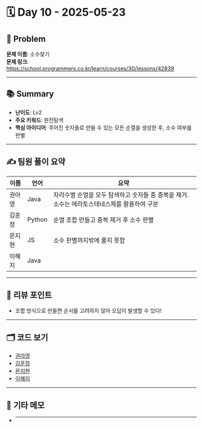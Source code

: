 # 🗓️ Day 10 - 2025-05-23

## 🧩 Problem

**문제 이름**: 소수찾기  
**문제 링크**: https://school.programmers.co.kr/learn/courses/30/lessons/42839

---

## 📚 Summary

- **난이도**: Lv2
- **주요 키워드**: 완전탐색
- **핵심 아이디어**: 주어진 숫자들로 만들 수 있는 모든 순열을 생성한 후, 소수 여부를 판별

---

## ✍️ 팀원 풀이 요약

| 이름   | 언어   | 요약                                                                                         |
| ------ | ------ | -------------------------------------------------------------------------------------------- |
| 권아영 | Java   | 자리수별 순열을 모두 탐색하고 숫자들 중 중복을 제거. 소수는 에라토스테네스체를 활용하여 구분 |
| 김훈정 | Python | 순열 조합 만들고 중복 제거 후 소수 판별                                                      |
| 문지현 | JS     | 소수 판별까지밖에 풀지 못함                                                                  |
| 이혜지 | Java   |                                                                                              |

---

## 🧠 리뷰 포인트

- 조합 방식으로 만들면 순서를 고려하지 않아 오답이 발생할 수 있다!

---

## 🗂️ 코드 보기

- [권아영](./Ahyeong0523.java)
- [김훈정](./hoonjeong0523.py)
- [문지현](./)
- [이혜지](./Hyeji0523.java)

---

## 💬 기타 메모

- ***
